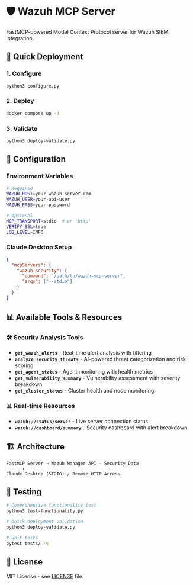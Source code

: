 # 🛡️ Wazuh MCP Server

FastMCP-powered Model Context Protocol server for Wazuh SIEM integration.

## 🚀 Quick Deployment

### 1. Configure
```bash
python3 configure.py
```

### 2. Deploy
```bash
docker compose up -d
```

### 3. Validate
```bash
python3 deploy-validate.py
```

## 🔧 Configuration

### Environment Variables
```bash
# Required
WAZUH_HOST=your-wazuh-server.com
WAZUH_USER=your-api-user
WAZUH_PASS=your-password

# Optional
MCP_TRANSPORT=stdio  # or 'http'
VERIFY_SSL=true
LOG_LEVEL=INFO
```

### Claude Desktop Setup
```json
{
  "mcpServers": {
    "wazuh-security": {
      "command": "/path/to/wazuh-mcp-server",
      "args": ["--stdio"]
    }
  }
}
```

## 📊 Available Tools & Resources

### 🛠️ Security Analysis Tools
- **`get_wazuh_alerts`** - Real-time alert analysis with filtering
- **`analyze_security_threats`** - AI-powered threat categorization and risk scoring
- **`get_agent_status`** - Agent monitoring with health metrics
- **`get_vulnerability_summary`** - Vulnerability assessment with severity breakdown
- **`get_cluster_status`** - Cluster health and node monitoring

### 📊 Real-time Resources
- **`wazuh://status/server`** - Live server connection status
- **`wazuh://dashboard/summary`** - Security dashboard with alert breakdown

## 🏗️ Architecture

```
FastMCP Server → Wazuh Manager API → Security Data
      ↓
Claude Desktop (STDIO) / Remote HTTP Access
```

## 🧪 Testing

```bash
# Comprehensive functionality test
python3 test-functionality.py

# Quick deployment validation
python3 deploy-validate.py

# Unit tests
pytest tests/ -v
```

## 📄 License

MIT License - see [LICENSE](LICENSE) file.
